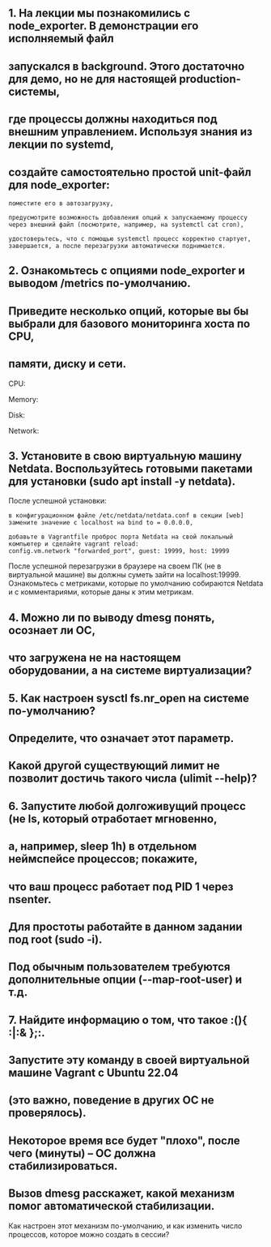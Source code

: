 ## 1. На лекции мы познакомились с node_exporter. В демонстрации его исполняемый файл 
## запускался в background. Этого достаточно для демо, но не для настоящей production-системы, 
## где процессы должны находиться под внешним управлением. Используя знания из лекции по systemd, 
## создайте самостоятельно простой unit-файл для node_exporter:

    поместите его в автозагрузку,

    предусмотрите возможность добавления опций к запускаемому процессу 
    через внешний файл (посмотрите, например, на systemctl cat cron),

    удостоверьтесь, что с помощью systemctl процесс корректно стартует, 
    завершается, а после перезагрузки автоматически поднимается.
## 2. Ознакомьтесь с опциями node_exporter и выводом /metrics по-умолчанию. 
## Приведите несколько опций, которые вы бы выбрали для базового мониторинга хоста по CPU, 
## памяти, диску и сети.
CPU:

Memory:

Disk:


Network:





## 3. Установите в свою виртуальную машину Netdata. Воспользуйтесь готовыми пакетами для установки (sudo apt install -y netdata).

После успешной установки:

    в конфигурационном файле /etc/netdata/netdata.conf в секции [web] 
    замените значение с localhost на bind to = 0.0.0.0,
    
    добавьте в Vagrantfile проброс порта Netdata на свой локальный 
    компьютер и сделайте vagrant reload:
    config.vm.network "forwarded_port", guest: 19999, host: 19999

После успешной перезагрузки в браузере на своем ПК (не в виртуальной машине) 
вы должны суметь зайти на localhost:19999. 
Ознакомьтесь с метриками, которые по умолчанию собираются Netdata 
и с комментариями, которые даны к этим метрикам.

## 4. Можно ли по выводу dmesg понять, осознает ли ОС, 
## что загружена не на настоящем оборудовании, а на системе виртуализации?

## 5. Как настроен sysctl fs.nr_open на системе по-умолчанию? 
## Определите, что означает этот параметр. 
## Какой другой существующий лимит не позволит достичь такого числа (ulimit --help)?

## 6. Запустите любой долгоживущий процесс (не ls, который отработает мгновенно, 
## а, например, sleep 1h) в отдельном неймспейсе процессов; покажите, 
## что ваш процесс работает под PID 1 через nsenter. 
## Для простоты работайте в данном задании под root (sudo -i). 
## Под обычным пользователем требуются дополнительные опции (--map-root-user) и т.д.

## 7. Найдите информацию о том, что такое :(){ :|:& };:. 
## Запустите эту команду в своей виртуальной машине Vagrant с Ubuntu 22.04 
## (это важно, поведение в других ОС не проверялось). 
## Некоторое время все будет "плохо", после чего (минуты) – ОС должна стабилизироваться. 
## Вызов dmesg расскажет, какой механизм помог автоматической стабилизации.
Как настроен этот механизм по-умолчанию, и как изменить число процессов, которое можно создать в сессии?
